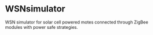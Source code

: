# WSNsimulator
WSN simulator for solar cell powered motes connected through ZigBee modules with power safe strategies.
